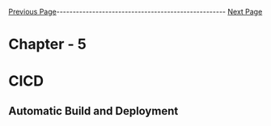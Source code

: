 


[Previous Page](https://github.com/EtricKombat/Course_Practical_Guide_EKS/blob/master/_docs/ch5/source_code_&_build_part_2.md)---------------------------------------------------- [Next Page](https://github.com/EtricKombat/Course_Practical_Guide_EKS/blob/master/_docs/ch5/creation_of_production_environment_p1.md)



# Chapter - 5
# CICD

## Automatic Build and Deployment
